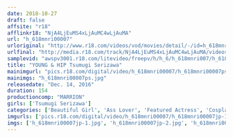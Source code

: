 ```yaml
---
date: 2018-10-27
draft: false
affsite: "r18"
afflinkr18: "NjA4LjEuMS4xLjAuMC4wLjAuMA"
url: "h_618mnri00007"
urloriginal: "http://www.r18.com/videos/vod/movies/detail/-/id=h_618mnri00007"
urlfinal: "http://media.r18.com/track/NjA4LjEuMS4xLjAuMC4wLjAuMA/videos/vod/movies/detail/-/id=h_618mnri00007"
samplevid: "awspv3001.r18.com/litevideo/freepv/h/h_6/h_618mnri007/h_618mnri007_dmb_w.mp4"
title: "YOUNG & HIP Tsumugi Serizawa"
mainimgurl: "pics.r18.com/digital/video/h_618mnri00007/h_618mnri00007ps.jpg"
mainimgs: "h_618mnri00007ps.jpg"
releasedate: "Dec. 14, 2016"
duration: 154
productioncomp: "MARRION"
girls: ['Tsumugi Serizawa']
categories: ['Beautiful Girl', 'Ass Lover', 'Featured Actress', 'Cosplay', 'Hi-Def']
imgurls: ['pics.r18.com/digital/video/h_618mnri00007/h_618mnri00007jp-1.jpg', 'pics.r18.com/digital/video/h_618mnri00007/h_618mnri00007jp-2.jpg', 'pics.r18.com/digital/video/h_618mnri00007/h_618mnri00007jp-3.jpg', 'pics.r18.com/digital/video/h_618mnri00007/h_618mnri00007jp-4.jpg', 'pics.r18.com/digital/video/h_618mnri00007/h_618mnri00007jp-5.jpg', 'pics.r18.com/digital/video/h_618mnri00007/h_618mnri00007jp-6.jpg', 'pics.r18.com/digital/video/h_618mnri00007/h_618mnri00007jp-7.jpg', 'pics.r18.com/digital/video/h_618mnri00007/h_618mnri00007jp-8.jpg', 'pics.r18.com/digital/video/h_618mnri00007/h_618mnri00007jp-9.jpg', 'pics.r18.com/digital/video/h_618mnri00007/h_618mnri00007jp-10.jpg', 'pics.r18.com/digital/video/h_618mnri00007/h_618mnri00007jp-11.jpg', 'pics.r18.com/digital/video/h_618mnri00007/h_618mnri00007jp-12.jpg', 'pics.r18.com/digital/video/h_618mnri00007/h_618mnri00007jp-13.jpg', 'pics.r18.com/digital/video/h_618mnri00007/h_618mnri00007jp-14.jpg', 'pics.r18.com/digital/video/h_618mnri00007/h_618mnri00007jp-15.jpg', 'pics.r18.com/digital/video/h_618mnri00007/h_618mnri00007jp-16.jpg', 'pics.r18.com/digital/video/h_618mnri00007/h_618mnri00007jp-17.jpg', 'pics.r18.com/digital/video/h_618mnri00007/h_618mnri00007jp-18.jpg', 'pics.r18.com/digital/video/h_618mnri00007/h_618mnri00007jp-19.jpg', 'pics.r18.com/digital/video/h_618mnri00007/h_618mnri00007jp-20.jpg']
imgs: ['h_618mnri00007jp-1.jpg', 'h_618mnri00007jp-2.jpg', 'h_618mnri00007jp-3.jpg', 'h_618mnri00007jp-4.jpg', 'h_618mnri00007jp-5.jpg', 'h_618mnri00007jp-6.jpg', 'h_618mnri00007jp-7.jpg', 'h_618mnri00007jp-8.jpg', 'h_618mnri00007jp-9.jpg', 'h_618mnri00007jp-10.jpg', 'h_618mnri00007jp-11.jpg', 'h_618mnri00007jp-12.jpg', 'h_618mnri00007jp-13.jpg', 'h_618mnri00007jp-14.jpg', 'h_618mnri00007jp-15.jpg', 'h_618mnri00007jp-16.jpg', 'h_618mnri00007jp-17.jpg', 'h_618mnri00007jp-18.jpg', 'h_618mnri00007jp-19.jpg', 'h_618mnri00007jp-20.jpg']
---
```

